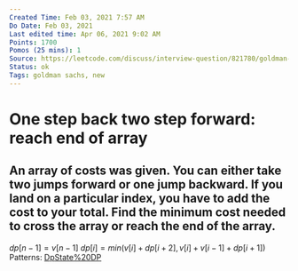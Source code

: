 ```yaml
---
Created Time: Feb 03, 2021 7:57 AM
Do Date: Feb 03, 2021
Last edited time: Apr 06, 2021 9:02 AM
Points: 1700
Pomos (25 mins): 1
Source: https://leetcode.com/discuss/interview-question/821780/goldman-sachs-array-dp-problem-oa-august-2020
Status: ok
Tags: goldman sachs, new
---
```


# One step back two step forward: reach end of array

An array of costs was given. You can either take two jumps forward or one jump backward. If you land on a particular index, you have to add the cost to your total. Find the minimum cost needed to cross the array or reach the end of the array.
---
$dp[n - 1] = v[n - 1]$
$dp[i] = min(v[i] + dp[i + 2], v[i] + v[i - 1] + dp[i + 1])$
Patterns: [Dp](Dp.md)[State%20DP](State%20DP.md)